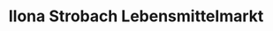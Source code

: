 ---
title: "Ilona Strobach Lebensmittelmarkt"
url: /meerane/ilona-strobach-lebensmittelmarkt/
shop: Supermarkt
---